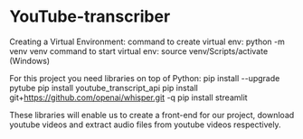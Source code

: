 # YouTube-transcriber

Creating a Virtual Environment:
command to create virtual env: python -m venv venv
command to start virtual env: source venv/Scripts/activate (Windows)

For this project you need libraries on top of Python:
pip install --upgrade pytube 
pip install youtube_transcript_api
pip install git+https://github.com/openai/whisper.git -q
pip install streamlit

These libraries will enable us to create a front-end for our project, download youtube videos and extract audio files from youtube videos respectively.